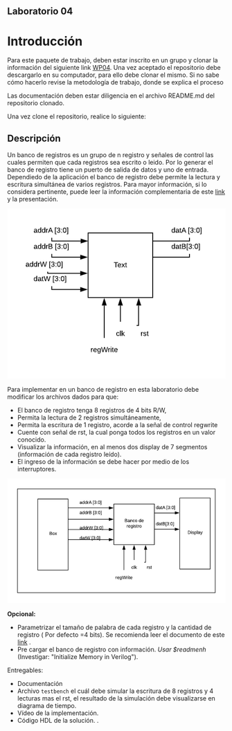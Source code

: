 ## Laboratorio 04

# Introducción


Para este paquete de trabajo, deben estar inscrito en un grupo y clonar la información del siguiente link [WP04](https://classroom.github.com/g/4dGUSzLj). Una vez aceptado el repositorio debe descargarlo en su computador, para ello debe clonar el mismo. Si no sabe cómo hacerlo revise la metodología de trabajo, donde se explica el proceso

Las documentación deben estar diligencia en el archivo README.md del repositorio clonado.

Una vez clone el repositorio, realice lo siguiente:


## Descripción 

Un banco de registros  es un grupo de n registro y señales de control las cuales permiten que cada registros sea escrito o leido. Por lo generar el banco de registro tiene  un puerto de salida de datos y uno de entrada.  Dependiedo de la aplicación el banco de registro debe  permite la lectura y escritura simultánea de varios registros.  Para mayor información, si lo considera pertinente, puede leer la información complementaria de este [link](https://github.com/unal-edigital1/2020-2/tree/master/slides/week06) y la presentación.


![cn](https://github.com/Fabeltranm/SPARTAN6-ATMEGA-MAX5864/blob/master/lab/lab07-BancosRgistro/doc/caja%20negra.png)

Para implementar en un banco de registro en esta laboratorio debe modificar los archivos  dados para que:

* El banco de registro tenga 8 registros de  4 bits R/W,
* Permita  la lectura de 2 registros  simultáneamente,
* Permita la escritura  de 1 registro, acorde a la señal de control regwrite 
* Cuente con señal de rst, la cual  ponga  todos los registros en un valor conocido.
* Visualizar la información, en al menos dos display de 7 segmentos (información de cada registro leído).
* El ingreso de la información se debe hacer por medio de los interruptores.

 ![caja](https://github.com/Fabeltranm/SPARTAN6-ATMEGA-MAX5864/blob/master/lab/lab07-BancosRgistro/doc/banco%20registro.png)

**Opcional:**
* Parametrizar el tamaño de palabra de cada registro  y la cantidad de registro ( Por defecto =4 bits). Se recomienda leer el documento de este [link](https://ocw.mit.edu/courses/electrical-engineering-and-computer-science/6-884-complex-digital-systems-spring-2005/related-resources/parameter_models.pdf) .
* Pre cargar el banco de registro con información.  _Usar $readmenh_  (Investigar: "Initialize Memory in Verilog").

Entregables:

* Documentación
* Archivo `testbench` el cuál debe simular la escritura de 8 registros y 4 lecturas mas el rst, el resultado de la simulación debe visualizarse en diagrama de tiempo.
* Vídeo de la implementación.
* Código HDL de la solución.
.



